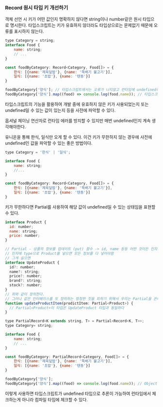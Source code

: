 ### Record 원시 타입 키 개선하기
객체 선언 시 키가 어떤 값인지 명확하지 않다면 string이나 number같은 원시 타입으로 명시한다.
타입스크립트는 키가 유효하지 않더라도 타입상으로는 문제없기 때문에 오류를 표시하지 않는다.
```javascript
type Category = string;
interface Food {
	name: string;
	// ...
}

const foodByCategory: Record<Category, Food[]> = {
	한식: [{name:'제육덮밥'}, {name: '뚝배기 불고기'}],
	일식: [{name: '초밥'}, {name: '텐동'}]
}

foodByCategory['양식']; // 타입스크립트에서는 오류가 나지않고 런타임에 undefined라고 오류가 난다.
foodByCategory['양식'].map((food) => console.log(food.name)); // 타입스크립트에서는 오류가 나지않고 런타임에 undefined라고 오류가 난다.
```
타입스크립트의 기능을 활용하여 개발 중에 유효하지 않은 키가 사용되었는지 또는 undefined일 수 있는 값이 있는지 등을 사전에 파악할 수 있다.

옵셔널 체이닝 연산자로 런타임 에러를 방지할 수 있지만 매번 undefined인지 계속 생각해야한다.

유니온을 통해 한식, 일식만 오게 할 수 있다. 이건 키가 무한하지 않는 경우에 사전에 undefined인 값을 파악할 수 있는 좋은 방법이다.
```javascript
type Category = '한식' | '일식';

interface Food {
	name: string;
	//...
}

const foodByCategory: Record<Category, Food[]> = {
	한식: [{name:'제육덮밥'}, {name: '뚝배기 불고기'}],
	일식: [{name: '초밥'}, {name: '텐동'}]
}
```

키가 무한하다면 Partial를 사용하여 해당 값이 undefined일 수 있는 상태임을 표현할 수 있다.
```javascript
interface Product {
  id: number;
  name: string;
  price: number;
}

// Partial - 상품의 정보를 업데이트 (put) 함수 -> id, name 등등 어떤 것이든 인자로 들어올수있다
// 인자에 type으로 Product를 넣으면 모든 정보를 다 넣어야함
// 그게 싫으면
interface UpdateProduct {
  id?: number;
  name?: string;
  price?: number;
  brand?: string;
  stock?: number;
}
// 위와 같이 정의한다.
// 그러나 같은 인터페이스를 또 정의하는 멍청한 짓을 피하기 위해서 우리는 Partial을 쓴다.
function updateProductItem(prodictItem: Partial<Product>) {
  // Partial<Product>이 타입은 UpdateProduct 타입과 동일하다
}
```


```javascript
type PartialRecord<K extends string, T> = Partial<Record<K, T>>;
type Category= string;

interface Food {
	name: string;
	// ...
}

const foodByCategory: PartialRecord<Category, Food[]> = {
	한식: [{name:'제육덮밥'}, {name: '뚝배기 불고기'}],
	일식: [{name: '초밥'}, {name: '텐동'}]
}

foodByCategory['양식'];
foodByCategory['양식'].map((food) => console.log(food.name)); // Object is possibly 'undefined'
```
이렇게 사용하면 타입스크립트가 undefined 타입으로 추론이 가능하여 런타임에서 체크하는게 아니라 컴파일 타임에 체크할 수 있다.
